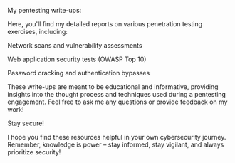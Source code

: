 My pentesting write-ups:


Here, you'll find my detailed reports on various penetration testing exercises, including:



Network scans and vulnerability assessments

Web application security tests (OWASP Top 10)

Password cracking and authentication bypasses



These write-ups are meant to be educational and informative, providing insights into the thought process and techniques used during a pentesting engagement. Feel free to ask me any questions or provide feedback on my work!


Stay secure!


I hope you find these resources helpful in your own cybersecurity journey. Remember, knowledge is power – stay informed, stay vigilant, and always prioritize security!
